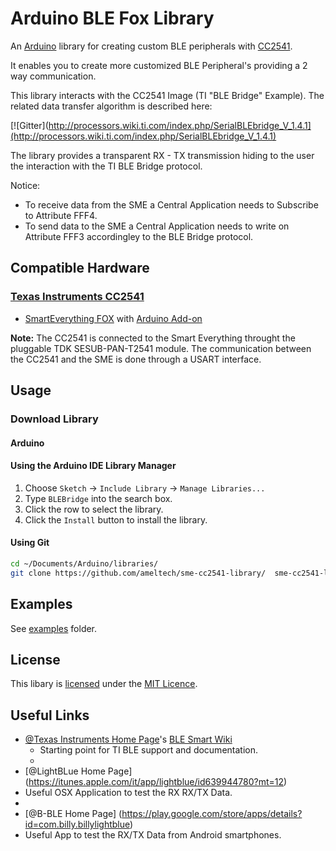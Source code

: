 # Arduino BLE Fox Library

An [Arduino](http://arduino.cc) library for creating custom BLE peripherals with [CC2541](http://www.ti.com/product/CC2541).

It enables you to create more customized BLE Peripheral's providing a 2 way communication.

This library interacts with the CC2541 Image (TI "BLE Bridge" Example).
The related data transfer algorithm is described here:

[![Gitter](http://processors.wiki.ti.com/index.php/SerialBLEbridge_V_1.4.1](http://processors.wiki.ti.com/index.php/SerialBLEbridge_V_1.4.1)


The library provides a transparent RX - TX transmission hiding to the user the interaction with the TI BLE Bridge protocol.

Notice: 
- To receive data from the SME a Central Application needs to Subscribe to Attribute FFF4.
- To send data to the SME a Central Application needs to write on Attribute FFF3 accordingley to the BLE Bridge protocol.


## Compatible Hardware

### [Texas Instruments CC2541 ](http://www.ti.com/product/CC2541)

 * [SmartEverything FOX](http://www.smarteverything.it) with [Arduino Add-on](http://www.arduino.cc/en/Guide/Libraries#toc3)

**Note:** The CC2541 is connected to the Smart Everything throught the pluggable TDK SESUB-PAN-T2541 module. The communication between the CC2541 and the SME is done through a USART interface.


## Usage

### Download Library

#### Arduino

#### Using the Arduino IDE Library Manager

1. Choose ```Sketch``` -> ```Include Library``` -> ```Manage Libraries...```
2. Type ```BLEBridge``` into the search box.
3. Click the row to select the library.
4. Click the ```Install``` button to install the library.

#### Using Git
```sh
cd ~/Documents/Arduino/libraries/
git clone https://github.com/ameltech/sme-cc2541-library/  sme-cc2541-library
```


## Examples
See [examples](examples) folder.

## License

This libary is [licensed](LICENSE) under the [MIT Licence](http://en.wikipedia.org/wiki/MIT_License).

## Useful Links
 * [@Texas Instruments Home Page](http://processors.wiki.ti.com/index.php)'s 
[BLE Smart Wiki](http://processors.wiki.ti.com/index.php/Category:BluetoothLE)
   * Starting point for TI BLE support and documentation.
   * 
* [@LightBLue Home Page] (https://itunes.apple.com/it/app/lightblue/id639944780?mt=12)
 * Useful OSX Application  to test the RX  RX/TX Data.
 * 
* [@B-BLE Home Page] (https://play.google.com/store/apps/details?id=com.billy.billylightblue)
 * Useful App to test the RX/TX Data from Android smartphones.

